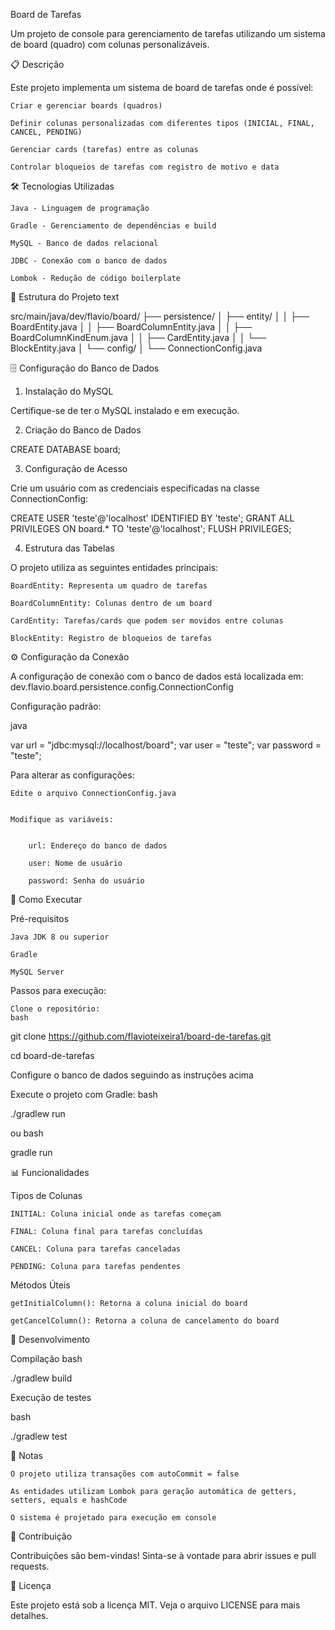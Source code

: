 Board de Tarefas

Um projeto de console para gerenciamento de tarefas utilizando um sistema de board (quadro) com colunas personalizáveis.

📋 Descrição


Este projeto implementa um sistema de board de tarefas onde é possível:

    Criar e gerenciar boards (quadros)

    Definir colunas personalizadas com diferentes tipos (INICIAL, FINAL, CANCEL, PENDING)

    Gerenciar cards (tarefas) entre as colunas

    Controlar bloqueios de tarefas com registro de motivo e data


🛠️ Tecnologias Utilizadas

    Java - Linguagem de programação

    Gradle - Gerenciamento de dependências e build

    MySQL - Banco de dados relacional

    JDBC - Conexão com o banco de dados

    Lombok - Redução de código boilerplate



📁 Estrutura do Projeto
text


src/main/java/dev/flavio/board/
├── persistence/
│   ├── entity/
│   │   ├── BoardEntity.java
│   │   ├── BoardColumnEntity.java
│   │   ├── BoardColumnKindEnum.java
│   │   ├── CardEntity.java
│   │   └── BlockEntity.java
│   └── config/
│       └── ConnectionConfig.java



🗄️ Configuração do Banco de Dados


1. Instalação do MySQL


Certifique-se de ter o MySQL instalado e em execução.

2. Criação do Banco de Dados


CREATE DATABASE board;

3. Configuração de Acesso

Crie um usuário com as credenciais especificadas na classe ConnectionConfig:


CREATE USER 'teste'@'localhost' IDENTIFIED BY 'teste';
GRANT ALL PRIVILEGES ON board.* TO 'teste'@'localhost';
FLUSH PRIVILEGES;


4. Estrutura das Tabelas


O projeto utiliza as seguintes entidades principais:

    BoardEntity: Representa um quadro de tarefas

    BoardColumnEntity: Colunas dentro de um board

    CardEntity: Tarefas/cards que podem ser movidos entre colunas

    BlockEntity: Registro de bloqueios de tarefas



⚙️ Configuração da Conexão


A configuração de conexão com o banco de dados está localizada em:
dev.flavio.board.persistence.config.ConnectionConfig


Configuração padrão:

java

var url = "jdbc:mysql://localhost/board";
var user = "teste";
var password = "teste";


Para alterar as configurações:



    Edite o arquivo ConnectionConfig.java


    Modifique as variáveis:


        url: Endereço do banco de dados

        user: Nome de usuário

        password: Senha do usuário



🚀 Como Executar

Pré-requisitos


    Java JDK 8 ou superior

    Gradle

    MySQL Server


Passos para execução:


    Clone o repositório:
    bash


git clone https://github.com/flavioteixeira1/board-de-tarefas.git

cd board-de-tarefas


Configure o banco de dados seguindo as instruções acima


Execute o projeto com Gradle:
bash


./gradlew run


ou
bash


gradle run


📊 Funcionalidades

Tipos de Colunas


    INITIAL: Coluna inicial onde as tarefas começam

    FINAL: Coluna final para tarefas concluídas

    CANCEL: Coluna para tarefas canceladas

    PENDING: Coluna para tarefas pendentes


Métodos Úteis



    getInitialColumn(): Retorna a coluna inicial do board

    getCancelColumn(): Retorna a coluna de cancelamento do board



🔧 Desenvolvimento


Compilação
bash

./gradlew build

Execução de testes

bash

./gradlew test



📝 Notas

    O projeto utiliza transações com autoCommit = false

    As entidades utilizam Lombok para geração automática de getters, setters, equals e hashCode

    O sistema é projetado para execução em console



🤝 Contribuição


Contribuições são bem-vindas! Sinta-se à vontade para abrir issues e pull requests.

📄 Licença

Este projeto está sob a licença MIT. Veja o arquivo LICENSE para mais detalhes.

